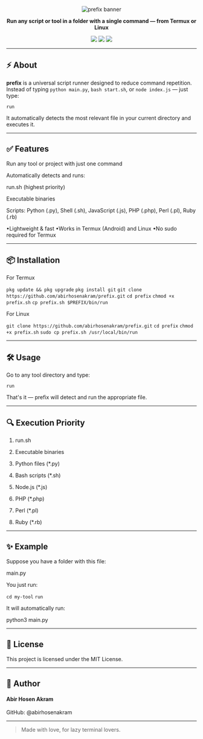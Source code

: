 
<p align="center">
  <img src="https://capsule-render.vercel.app/api?type=waving&color=4CAF50&height=150&section=header&text=prefix&fontSize=50&fontColor=ffffff" alt="prefix banner"/>
</p>

<p align="center">
  <b>Run any script or tool in a folder with a single command — from Termux or Linux</b>
</p>

<p align="center">
  <a href="https://github.com/abirhosenakram/prefix"><img src="https://img.shields.io/github/stars/abirhosenakram/prefix?style=flat-square&color=yellow"/></a>
  <a href="https://github.com/abirhosenakram/prefix"><img src="https://img.shields.io/github/forks/abirhosenakram/prefix?style=flat-square&color=green"/></a>
  <a href="https://github.com/abirhosenakram/prefix/blob/main/LICENSE"><img src="https://img.shields.io/github/license/abirhosenakram/prefix?style=flat-square&color=blue"/></a>
</p>

---

## ⚡ About

**prefix** is a universal script runner designed to reduce command repetition.  
Instead of typing `python main.py`, `bash start.sh`, or `node index.js` — just type:

`run`

It automatically detects the most relevant file in your current directory and executes it.


---

## ✅ Features

Run any tool or project with just one command

Automatically detects and runs:

run.sh (highest priority)

Executable binaries

Scripts: Python (.py), Shell (.sh), JavaScript (.js), PHP (.php), Perl (.pl), Ruby (.rb)


•Lightweight & fast
•Works in Termux (Android) and Linux
•No sudo required for Termux



---

## 📦 Installation

For Termux

`pkg update && pkg upgrade`
`pkg install git`
`git clone https://github.com/abirhosenakram/prefix.git`
`cd prefix`
`chmod +x prefix.sh`
`cp prefix.sh $PREFIX/bin/run`

For Linux

`git clone https://github.com/abirhosenakram/prefix.git`
`cd prefix`
`chmod +x prefix.sh`
`sudo cp prefix.sh /usr/local/bin/run`


---

## 🛠 Usage

Go to any tool directory and type:

`run`

That's it — prefix will detect and run the appropriate file.


---

## 🔍 Execution Priority

1. run.sh


2. Executable binaries


3. Python files (*.py)


4. Bash scripts (*.sh)


5. Node.js (*.js)


6. PHP (*.php)


7. Perl (*.pl)


8. Ruby (*.rb)




---

## ✨ Example

Suppose you have a folder with this file:

main.py

You just run:

`cd my-tool`
`run`

It will automatically run:

python3 main.py


---

## 📄 License

This project is licensed under the MIT License.


---

## 👤 Author

#### Abir Hosen Akram
GitHub: @abirhosenakram


---

> Made with love, for lazy terminal lovers.

